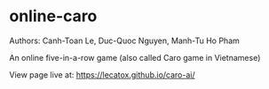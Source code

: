 # online-caro

Authors: Canh-Toan Le, Duc-Quoc Nguyen, Manh-Tu Ho Pham

An online five-in-a-row game (also called Caro game in Vietnamese)

View page live at: https://lecatox.github.io/caro-ai/
